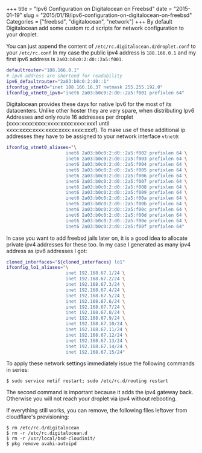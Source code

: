 +++
title = "Ipv6 Configuration on Digitalocean on Freebsd"
date = "2015-01-19"
slug = "2015/01/19/ipv6-configuration-on-digitalocean-on-freebsd"
Categories = ["freebsd", "digitalocean", "network"]
+++
By default Digitalocean add some custom rc.d scripts for network configuration to your droplet.

You can just append the content of `/etc/rc.digitalocean.d/droplet.conf` to your `/etc/rc.conf`
In my case the public ipv4 address is `188.166.0.1` and my first ipv6 address
is `2a03:b0c0:2:d0::2a5:f001`.

```bash /etc/rc.conf
defaultrouter="188.166.0.1"
# ipv6 address are shortend for readability
ipv6_defaultrouter="2a03:b0c0:2:d0::1"
ifconfig_vtnet0="inet 188.166.16.37 netmask 255.255.192.0"
ifconfig_vtnet0_ipv6="inet6 2a03:b0c0:2:d0::2a5:f001 prefixlen 64"
```

Digitalocean provides these days for native Ipv6 for the most of its datacenters.
Unlike other hoster they are very spare, when distributing Ipv6
Addresses and only route 16 addresses per droplet (xxxx:xxxx:xxxx:xxxx:xxxx:xxxx:xxx1 until xxxx:xxxx:xxxx:xxxx:xxxx:xxxx:xxxf).
To make use of these additional ip addresses they have to be assigned to your network interface `vtnet0`:

```bash /etc/rc.conf
ifconfig_vtnet0_aliases="\
                      inet6 2a03:b0c0:2:d0::2a5:f002 prefixlen 64 \
                      inet6 2a03:b0c0:2:d0::2a5:f003 prefixlen 64 \
                      inet6 2a03:b0c0:2:d0::2a5:f004 prefixlen 64 \
                      inet6 2a03:b0c0:2:d0::2a5:f005 prefixlen 64 \
                      inet6 2a03:b0c0:2:d0::2a5:f006 prefixlen 64 \
                      inet6 2a03:b0c0:2:d0::2a5:f007 prefixlen 64 \
                      inet6 2a03:b0c0:2:d0::2a5:f008 prefixlen 64 \
                      inet6 2a03:b0c0:2:d0::2a5:f009 prefixlen 64 \
                      inet6 2a03:b0c0:2:d0::2a5:f00a prefixlen 64 \
                      inet6 2a03:b0c0:2:d0::2a5:f00b prefixlen 64 \
                      inet6 2a03:b0c0:2:d0::2a5:f00c prefixlen 64 \
                      inet6 2a03:b0c0:2:d0::2a5:f00d prefixlen 64 \
                      inet6 2a03:b0c0:2:d0::2a5:f00e prefixlen 64 \
                      inet6 2a03:b0c0:2:d0::2a5:f00f prefixlen 64"
```

In case you want to add freebsd jails later on, it is a good idea to allocate
private ipv4 addresses for these too. In my case I generated as many ipv4
address as ipv6 addresses I got:

```bash
cloned_interfaces="${cloned_interfaces} lo1"
ifconfig_lo1_aliases="\
                      inet 192.168.67.1/24 \
                      inet 192.168.67.2/24 \
                      inet 192.168.67.3/24 \
                      inet 192.168.67.4/24 \
                      inet 192.168.67.5/24 \
                      inet 192.168.67.6/24 \
                      inet 192.168.67.7/24 \
                      inet 192.168.67.8/24 \
                      inet 192.168.67.9/24 \
                      inet 192.168.67.10/24 \
                      inet 192.168.67.11/24 \
                      inet 192.168.67.12/24 \
                      inet 192.168.67.13/24 \
                      inet 192.168.67.14/24 \
                      inet 192.168.67.15/24"
```

To apply these network settings immediately issue the following commands in
series:

```console
$ sudo service netif restart; sudo /etc/rc.d/routing restart
```

The second command is important because it adds the ipv4 gateway back. Otherwise
you will not reach your droplet via ipv4 without rebooting.

If everything still works, you can remove, the following files leftover from cloudflare's provisioning:

```console
$ rm /etc/rc.d/digitalocean
$ rm -r /etc/rc.digitalocean.d
$ rm -r /usr/local/bsd-cloudinit/
$ pkg remove avahi-autoipd
```
